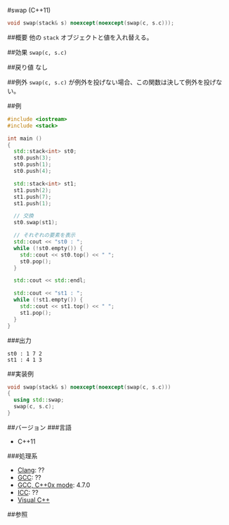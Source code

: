 #swap (C++11)
```cpp
void swap(stack& s) noexcept(noexcept(swap(c, s.c)));
```

##概要
他の `stack` オブジェクトと値を入れ替える。


##効果
`swap(c, s.c)`


##戻り値
なし


##例外
`swap(c, s.c)` が例外を投げない場合、この関数は決して例外を投げない。


##例
```cpp
#include <iostream>
#include <stack>

int main ()
{
  std::stack<int> st0;
  st0.push(3);
  st0.push(1);
  st0.push(4);

  std::stack<int> st1;
  st1.push(2);
  st1.push(7);
  st1.push(1);

  // 交換
  st0.swap(st1);

  // それぞれの要素を表示
  std::cout << "st0 : ";
  while (!st0.empty()) {
    std::cout << st0.top() << " ";
    st0.pop();
  }

  std::cout << std::endl;

  std::cout << "st1 : ";
  while (!st1.empty()) {
    std::cout << st1.top() << " ";
    st1.pop();
  }
}
```

###出力
```
st0 : 1 7 2 
st1 : 4 1 3 
```

##実装例
```cpp
void swap(stack& s) noexcept(noexcept(swap(c, s.c)))
{
  using std::swap;
  swap(c, s.c);
}
```

##バージョン
###言語
- C++11

###処理系
- [Clang](/implementation#clang.md): ??
- [GCC](/implementation#gcc.md): ??
- [GCC, C++0x mode](/implementation#gcc.md): 4.7.0
- [ICC](/implementation#icc.md): ??
- [Visual C++](/implementation#visual_cpp.md)


##参照


